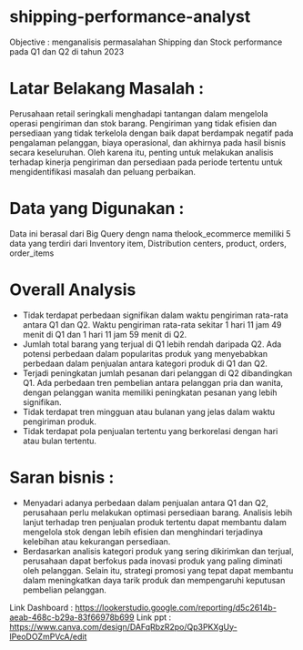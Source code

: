 # shipping-performance-analyst
Objective : menganalisis permasalahan Shipping dan Stock performance pada Q1 dan Q2 di tahun 2023

# Latar Belakang Masalah :
Perusahaan retail seringkali menghadapi tantangan dalam mengelola operasi pengiriman dan stok barang. Pengiriman yang tidak efisien dan persediaan yang tidak terkelola dengan baik dapat berdampak negatif pada pengalaman pelanggan, biaya operasional, dan akhirnya pada hasil bisnis secara keseluruhan. Oleh karena itu, penting untuk melakukan analisis terhadap kinerja pengiriman dan persediaan pada periode tertentu untuk mengidentifikasi masalah dan peluang perbaikan.

# Data yang Digunakan :
Data ini berasal dari Big Query dengn nama thelook_ecommerce memiliki 5 data yang terdiri dari Inventory item, Distribution centers, product, orders, order_items

# Overall Analysis
- Tidak terdapat perbedaan signifikan dalam waktu pengiriman rata-rata antara Q1 dan Q2. Waktu pengiriman rata-rata sekitar 1 hari 11 jam 49 menit di Q1 dan 1 hari 11 jam 59 menit di Q2.
- Jumlah total barang yang terjual di Q1 lebih rendah daripada Q2. Ada potensi perbedaan dalam popularitas produk yang menyebabkan perbedaan dalam penjualan antara kategori produk di Q1 dan Q2.
- Terjadi peningkatan jumlah pesanan dari pelanggan di Q2 dibandingkan Q1. Ada perbedaan tren pembelian antara pelanggan pria dan wanita, dengan pelanggan wanita memiliki peningkatan pesanan yang lebih signifikan.
- Tidak terdapat tren mingguan atau bulanan yang jelas dalam waktu pengiriman produk.
- Tidak terdapat pola penjualan tertentu yang berkorelasi dengan hari atau bulan tertentu.

# Saran bisnis :     
- Menyadari adanya perbedaan dalam penjualan antara Q1 dan Q2, perusahaan perlu melakukan optimasi persediaan barang. Analisis lebih lanjut terhadap tren penjualan produk tertentu dapat membantu dalam mengelola stok dengan lebih efisien dan menghindari terjadinya kelebihan atau kekurangan persediaan.
- Berdasarkan analisis kategori produk yang sering dikirimkan dan terjual, perusahaan dapat berfokus pada inovasi produk yang paling diminati oleh pelanggan. Selain itu, strategi promosi yang tepat dapat membantu dalam meningkatkan daya tarik produk dan mempengaruhi keputusan pembelian pelanggan.

Link Dashboard : https://lookerstudio.google.com/reporting/d5c2614b-aeab-468c-b29a-83f66978b699
Link ppt : https://www.canva.com/design/DAFqRbzR2po/Qp3PKXgUy-lPeoDOZmPVcA/edit
